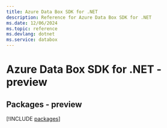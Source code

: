 ```yaml
---
title: Azure Data Box SDK for .NET
description: Reference for Azure Data Box SDK for .NET
ms.date: 12/06/2024
ms.topic: reference
ms.devlang: dotnet
ms.service: databox
---
```

# Azure Data Box SDK for .NET - preview
## Packages - preview
[!INCLUDE [packages](data-box-index.md)]